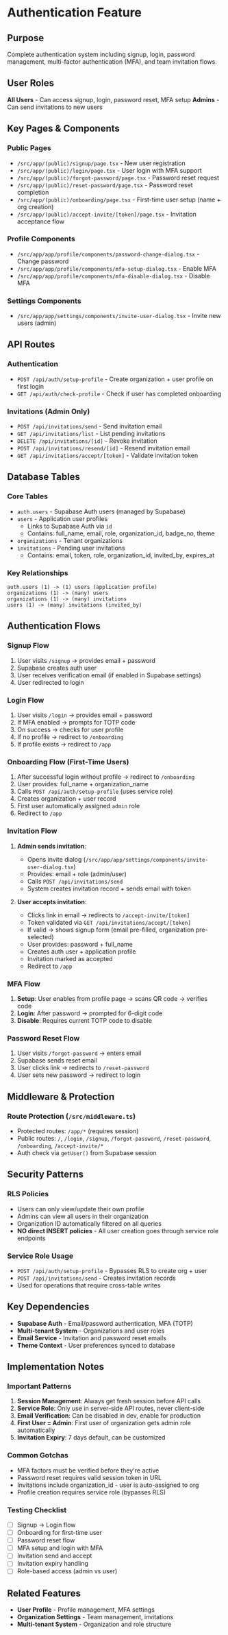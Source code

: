 # Authentication Feature

## Purpose
Complete authentication system including signup, login, password management, multi-factor authentication (MFA), and team invitation flows.

## User Roles
**All Users** - Can access signup, login, password reset, MFA setup
**Admins** - Can send invitations to new users

## Key Pages & Components

### Public Pages
- `/src/app/(public)/signup/page.tsx` - New user registration
- `/src/app/(public)/login/page.tsx` - User login with MFA support
- `/src/app/(public)/forgot-password/page.tsx` - Password reset request
- `/src/app/(public)/reset-password/page.tsx` - Password reset completion
- `/src/app/(public)/onboarding/page.tsx` - First-time user setup (name + org creation)
- `/src/app/(public)/accept-invite/[token]/page.tsx` - Invitation acceptance flow

### Profile Components
- `/src/app/app/profile/components/password-change-dialog.tsx` - Change password
- `/src/app/app/profile/components/mfa-setup-dialog.tsx` - Enable MFA
- `/src/app/app/profile/components/mfa-disable-dialog.tsx` - Disable MFA

### Settings Components
- `/src/app/app/settings/components/invite-user-dialog.tsx` - Invite new users (admin)

## API Routes

### Authentication
- `POST /api/auth/setup-profile` - Create organization + user profile on first login
- `GET /api/auth/check-profile` - Check if user has completed onboarding

### Invitations (Admin Only)
- `POST /api/invitations/send` - Send invitation email
- `GET /api/invitations/list` - List pending invitations
- `DELETE /api/invitations/[id]` - Revoke invitation
- `POST /api/invitations/resend/[id]` - Resend invitation email
- `GET /api/invitations/accept/[token]` - Validate invitation token

## Database Tables

### Core Tables
- `auth.users` - Supabase Auth users (managed by Supabase)
- `users` - Application user profiles
  - Links to Supabase Auth via `id`
  - Contains: full_name, email, role, organization_id, badge_no, theme
- `organizations` - Tenant organizations
- `invitations` - Pending user invitations
  - Contains: email, token, role, organization_id, invited_by, expires_at

### Key Relationships
```
auth.users (1) -> (1) users (application profile)
organizations (1) -> (many) users
organizations (1) -> (many) invitations
users (1) -> (many) invitations (invited_by)
```

## Authentication Flows

### Signup Flow
1. User visits `/signup` → provides email + password
2. Supabase creates auth user
3. User receives verification email (if enabled in Supabase settings)
4. User redirected to login

### Login Flow
1. User visits `/login` → provides email + password
2. If MFA enabled → prompts for TOTP code
3. On success → checks for user profile
4. If no profile → redirect to `/onboarding`
5. If profile exists → redirect to `/app`

### Onboarding Flow (First-Time Users)
1. After successful login without profile → redirect to `/onboarding`
2. User provides: full_name + organization_name
3. Calls `POST /api/auth/setup-profile` (uses service role)
4. Creates organization + user record
5. First user automatically assigned `admin` role
6. Redirect to `/app`

### Invitation Flow
1. **Admin sends invitation**:
   - Opens invite dialog (`/src/app/app/settings/components/invite-user-dialog.tsx`)
   - Provides: email + role (admin/user)
   - Calls `POST /api/invitations/send`
   - System creates invitation record + sends email with token

2. **User accepts invitation**:
   - Clicks link in email → redirects to `/accept-invite/[token]`
   - Token validated via `GET /api/invitations/accept/[token]`
   - If valid → shows signup form (email pre-filled, organization pre-selected)
   - User provides: password + full_name
   - Creates auth user + application profile
   - Invitation marked as accepted
   - Redirect to `/app`

### MFA Flow
1. **Setup**: User enables from profile page → scans QR code → verifies code
2. **Login**: After password → prompted for 6-digit code
3. **Disable**: Requires current TOTP code to disable

### Password Reset Flow
1. User visits `/forgot-password` → enters email
2. Supabase sends reset email
3. User clicks link → redirects to `/reset-password`
4. User sets new password → redirect to login

## Middleware & Protection

### Route Protection (`/src/middleware.ts`)
- Protected routes: `/app/*` (requires session)
- Public routes: `/`, `/login`, `/signup`, `/forgot-password`, `/reset-password`, `/onboarding`, `/accept-invite/*`
- Auth check via `getUser()` from Supabase session

## Security Patterns

### RLS Policies
- Users can only view/update their own profile
- Admins can view all users in their organization
- Organization ID automatically filtered on all queries
- **NO direct INSERT policies** - All user creation goes through service role endpoints

### Service Role Usage
- `POST /api/auth/setup-profile` - Bypasses RLS to create org + user
- `POST /api/invitations/send` - Creates invitation records
- Used for operations that require cross-table writes

## Key Dependencies
- **Supabase Auth** - Email/password authentication, MFA (TOTP)
- **Multi-tenant System** - Organizations and user roles
- **Email Service** - Invitation and password reset emails
- **Theme Context** - User preferences synced to database

## Implementation Notes

### Important Patterns
1. **Session Management**: Always get fresh session before API calls
2. **Service Role**: Only use in server-side API routes, never client-side
3. **Email Verification**: Can be disabled in dev, enable for production
4. **First User = Admin**: First user of organization gets admin role automatically
5. **Invitation Expiry**: 7 days default, can be customized

### Common Gotchas
- MFA factors must be verified before they're active
- Password reset requires valid session token in URL
- Invitations include organization_id - user is auto-assigned to org
- Profile creation requires service role (bypasses RLS)

### Testing Checklist
- [ ] Signup → Login flow
- [ ] Onboarding for first-time user
- [ ] Password reset flow
- [ ] MFA setup and login with MFA
- [ ] Invitation send and accept
- [ ] Invitation expiry handling
- [ ] Role-based access (admin vs user)

## Related Features
- **User Profile** - Profile management, MFA settings
- **Organization Settings** - Team management, invitations
- **Multi-tenant System** - Organization and role structure
